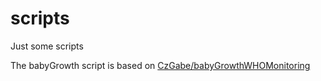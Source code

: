 # scripts
Just some scripts

The babyGrowth script is based on [CzGabe/babyGrowthWHOMonitoring](https://github.com/CzGabe/babyGrowthWHOMonitoring)
